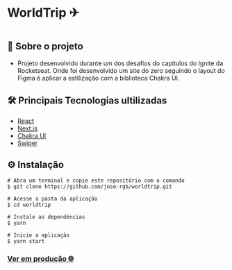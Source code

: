 # WorldTrip ✈

<img src="" />

## 📑 Sobre o projeto
* Projeto desenvolvido durante um dos desafios do capitulos do Ignite da Rocketseat. Onde foi  desenvolvido um site do zero seguindo o layout do Figma é aplicar a estilização com a biblioteca Chakra UI.

## 🛠️ Principais Tecnologias ultilizadas
* [React](https://pt-br.reactjs.org/)
* [Next.js](https://nextjs.org/)
* [Chakra UI](https://chakra-ui.com/)
* [Swiper](https://swiperjs.com/react)

## ⚙️ Instalação
```
# Abra um terminal e copie este repositório com o comando
$ git clone https://github.com/jose-rgb/worldtrip.git
```

```
# Acesse a pasta da aplicação
$ cd worldtrip

# Instale as dependências
$ yarn

# Inicie a aplicação
$ yarn start

```

<a href="https://worldtripp.vercel.app/" target="blank">
    <h3>Ver em produção 🌐</h3>
</a>

